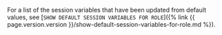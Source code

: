 For a list of the session variables that have been updated from default values, see [`SHOW DEFAULT SESSION VARIABLES FOR ROLE`]({% link {{ page.version.version }}/show-default-session-variables-for-role.md %}).
